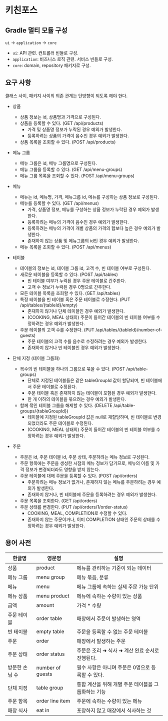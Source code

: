# 키친포스

## Gradle 멀티 모듈 구성

`ui` -> `application` -> `core`

- `ui`: API 관련. 컨트롤러 빈들로 구성.
- `application`: 비즈니스 로직 관련. 서비스 빈들로 구성.
- `core`: domain, repository 패키지로 구성.

## 요구 사항

 클래스 사이, 패키지 사이의 의존 관계는 단방향이 되도록 해야 한다.

- 상품
    - 상품 정보는 id, 상품명과 가격으로 구성된다.
    - 상품을 등록할 수 있다. (GET /api/products)
        - 가격 및 상품명 정보가 누락된 경우 예외가 발생한다.
        - 등록하려는 상품의 가격이 음수인 경우 예외가 발생한다.
    - 상품 목록을 조회할 수 있다. (POST /api/products)

- 메뉴 그룹
    - 메뉴 그룹은 id, 메뉴 그룹명으로 구성된다.
    - 메뉴 그룹을 등록할 수 있다. (GET /api/menu-groups)
    - 메뉴 그룹 목록을 조회할 수 있다. (POST /api/menu-groups)

- 메뉴
    - 메뉴는 id, 메뉴명, 가격, 메뉴그룹 id, 메뉴를 구성하는 상품 정보로 구성된다.
    - 메뉴를 등록할 수 있다. (GET /api/menus)
        - 가격, 상품명 정보, 메뉴를 구성하는 상품 정보가 누락된 경우 예외가 발생한다.
        - 등록하려는 메뉴의 가격이 음수인 경우 예외가 발생한다.
        - 등록하려는 메뉴의 가격이 개별 상품의 가격의 합보다 높은 경우 예외가 발생한다.
        - 존재하지 않는 상품 및 메뉴그룹의 id인 경우 예외가 발생한다.
    - 메뉴 목록을 조회할 수 있다. (POST /api/menus)

- 테이블
    - 테이블의 정보는 id, 테이블 그룹 id, 고객 수, 빈 테이블 여부로 구성된다.
    - 새로운 테이블을 등록할 수 있다. (POST /api/tables)
        - 빈 테이블 여부가 누락된 경우 주문 테이블로 간주한다.
        - 고객 수 정보가 누락된 경우 0명으로 간주한다.
    - 모든 테이블 목록을 조회할 수 있다. (GET /api/tables)
    - 특정 테이블을 빈 테이블 혹은 주문 테이블로 수정한다. (PUT /api/tables/{tableId}/empty)
        - 존재하지 않거나 단체 테이블인 경우 예외가 발생한다.
        - (COOKING, MEAL 상태의) 주문이 들어간 테이블의 빈 테이블 여부를 수정하려는 경우 예외가 발생한다.
    - 주문 테이블의 고객 수를 수정한다. (PUT /api/tables/{tableId}/number-of-guests)
        - 주문 테이블의 고객 수를 음수로 수정하려는 경우 예외가 발생한다.
        - 존재하지 않거나 빈 테이블인 경우 예외가 발생한다.

- 단체 지정 (테이블 그룹화)
    - 복수의 빈 테이블을 하나의 그룹으로 묶을 수 있다. (POST /api/table-groups)
        - 단체로 지정된 테이블들은 같은 tableGroupId 값이 할당되며, 빈 테이블에서 주문 테이블로 수정된다.
        - 주문 테이블 혹은 존재하지 않는 테이블이 포함된 경우 예외가 발생한다.
        - 한 개 이하의 테이블을 묶으려는 경우 예외가 발생한다.
    - 함께 묶인 테이블 그룹을 해제할 수 있다. (DELETE /api/table-groups/{tableGroupId})
        - 테이블에 지정된 tableGroupId 값은 null로 재할당하며, 빈 테이블로 변경되었더라도 주문 테이블로 수정된다.
        - (COOKING, MEAL 상태의) 주문이 들어간 테이블의 빈 테이블 여부를 수정하려는 경우 예외가 발생한다.

- 주문
    - 주문은 id, 주문 테이블 id, 주문 상태, 주문하려는 메뉴 정보로 구성된다.
    - 주문 항목에는 주문을 생성한 시점의 메뉴 정보가 담기므로, 메뉴의 이름 및 가격 정보가 변경되더라도 영향을 받지 않는다.
    - 주문 테이블에 대해 주문을 등록할 수 있다. (POST /api/orders)
        - 주문하려는 메뉴 정보가 없거나, 존재하지 않는 메뉴를 주문하려는 경우 예외가 발생한다.
        - 존재하지 않거나, 빈 테이블에 주문을 등록하려는 경우 예외가 발생한다.
    - 주문 목록을 조회한다. (GET /api/orders)
    - 주문 상태를 변경한다. (PUT /api/orders/1/order-status)
        - COOKING, MEAL, COMPLETION로 수정할 수 있다.
        - 존재하지 않는 주문이거나, 이미 COMPLETION 상태인 주문의 상태를 수정하려는 경우 예외가 발생한다.

## 용어 사전

| 한글명 | 영문명 | 설명 |
| --- | --- | --- |
| 상품 | product | 메뉴를 관리하는 기준이 되는 데이터 |
| 메뉴 그룹 | menu group | 메뉴 묶음, 분류 |
| 메뉴 | menu | 메뉴 그룹에 속하는 실제 주문 가능 단위 |
| 메뉴 상품 | menu product | 메뉴에 속하는 수량이 있는 상품 |
| 금액 | amount | 가격 * 수량 |
| 주문 테이블 | order table | 매장에서 주문이 발생하는 영역 |
| 빈 테이블 | empty table | 주문을 등록할 수 없는 주문 테이블 |
| 주문 | order | 매장에서 발생하는 주문 |
| 주문 상태 | order status | 주문은 조리 ➜ 식사 ➜ 계산 완료 순서로 진행된다. |
| 방문한 손님 수 | number of guests | 필수 사항은 아니며 주문은 0명으로 등록할 수 있다. |
| 단체 지정 | table group | 통합 계산을 위해 개별 주문 테이블을 그룹화하는 기능 |
| 주문 항목 | order line item | 주문에 속하는 수량이 있는 메뉴 |
| 매장 식사 | eat in | 포장하지 않고 매장에서 식사하는 것 |
